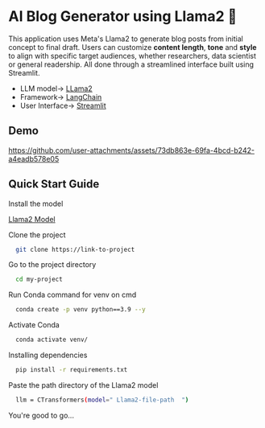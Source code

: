
# AI Blog Generator using Llama2 🦙

This application uses Meta's Llama2 to generate blog posts from initial concept to final draft. Users can customize **content length**, **tone** and **style** to align with specific target audiences, whether researchers, data scientist or general readership. All done through a streamlined interface built using Streamlit.

- LLM model-> [LLama2](https://huggingface.co/TheBloke/Llama-2-7B-Chat-GGML/blob/main/llama-2-7b-chat.ggmlv3.q8_0.bin)
- Framework-> [LangChain](https://github.com/langchain-ai/langchain)
- User Interface-> [Streamlit](https://docs.streamlit.io/)

## Demo 

https://github.com/user-attachments/assets/73db863e-69fa-4bcd-b242-a4eadb578e05

## Quick Start Guide
Install the model

[Llama2 Model](https://huggingface.co/TheBloke/Llama-2-7B-Chat-GGML/blob/main/llama-2-7b-chat.ggmlv3.q8_0.bin)

Clone the project
```bash
  git clone https://link-to-project
```

Go to the project directory
```bash
  cd my-project
```
Run Conda command for venv on cmd
```bash
  conda create -p venv python==3.9 --y
```

Activate Conda
```bash
  conda activate venv/
```

Installing dependencies
```bash
  pip install -r requirements.txt
```

Paste the path directory of the Llama2 model
```bash
  llm = CTransformers(model=" Llama2-file-path  ")
```

You're good to go...
